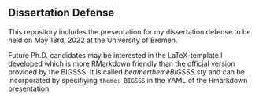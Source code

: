 ## Dissertation Defense

This repository includes the presentation for my dissertation defense to be held on May 13rd, 2022 at the University of Bremen.

Future Ph.D. candidates may be interested in the LaTeX-template I developed which is more RMarkdown friendly than the official version provided by the BIGSSS. It is called *beamerthemeBIGSSS.sty* and can be incorporated by specifiying `theme: BIGSSS` in the YAML of the Rmarkdown presentation.
